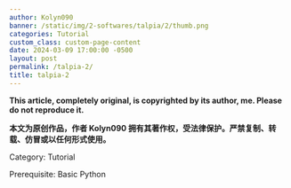 ```yaml
---
author: Kolyn090
banner: /static/img/2-softwares/talpia/2/thumb.png
categories: Tutorial
custom_class: custom-page-content
date: 2024-03-09 17:00:00 -0500
layout: post
permalink: /talpia-2/
title: talpia-2
---
```



**This article, completely original, is copyrighted by its author, me. Please do not reproduce it.**


**本文为原创作品，作者 Kolyn090 拥有其著作权，受法律保护。严禁复制、转载、仿冒或以任何形式使用。**


Category: Tutorial


Prerequisite: Basic Python

